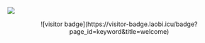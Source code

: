 ![](https://youpai.roccoshi.top/img/20200804214216.png)

<center>
![visitor badge](https://visitor-badge.laobi.icu/badge?page_id=keyword&title=welcome)
</center>


